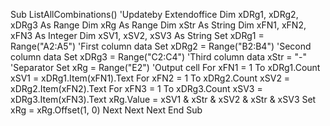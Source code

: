 Sub ListAllCombinations()
'Updateby Extendoffice
Dim xDRg1, xDRg2, xDRg3 As Range
Dim xRg As Range
Dim xStr As String
Dim xFN1, xFN2, xFN3 As Integer
Dim xSV1, xSV2, xSV3 As String
Set xDRg1 = Range("A2:A5") 'First column data
Set xDRg2 = Range("B2:B4") 'Second column data
Set xDRg3 = Range("C2:C4") 'Third column data
xStr = "-" 'Separator
Set xRg = Range("E2") 'Output cell
For xFN1 = 1 To xDRg1.Count
 xSV1 = xDRg1.Item(xFN1).Text
 For xFN2 = 1 To xDRg2.Count
  xSV2 = xDRg2.Item(xFN2).Text
  For xFN3 = 1 To xDRg3.Count
   xSV3 = xDRg3.Item(xFN3).Text
   xRg.Value = xSV1 & xStr & xSV2 & xStr & xSV3
   Set xRg = xRg.Offset(1, 0)
  Next
 Next
Next
End Sub
